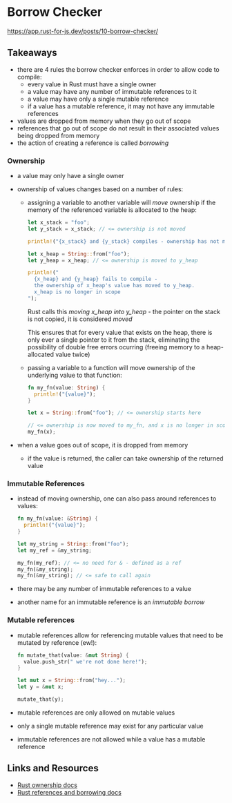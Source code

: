 # Borrow Checker

https://app.rust-for-js.dev/posts/10-borrow-checker/

## Takeaways

- there are 4 rules the borrow checker enforces in order to allow code to
  compile:
  - every value in Rust must have a single owner
  - a value may have any number of immutable references to it
  - a value may have only a single mutable reference
  - if a value has a mutable reference, it may not have any immutable references
- values are dropped from memory when they go out of scope
- references that go out of scope do not result in their associated values being
  dropped from memory
- the action of creating a reference is called _borrowing_

### Ownership

- a value may only have a single owner
- ownership of values changes based on a number of rules:

  - assigning a variable to another variable will _move_ ownership if the
    memory of the referenced variable is allocated to the heap:

    ```rust
    let x_stack = "foo";
    let y_stack = x_stack; // <= ownership is not moved

    println!("{x_stack} and {y_stack} compiles - ownership has not moved");

    let x_heap = String::from("foo");
    let y_heap = x_heap; // <= ownership is moved to y_heap

    println!("
      {x_heap} and {y_heap} fails to compile -
      the ownership of x_heap's value has moved to y_heap.
      x_heap is no longer in scope
    ");
    ```

    Rust calls this _moving x_heap into y_heap_ - the pointer on the stack is not
    copied, it is considered _moved_

    This ensures that for every value that exists on the heap, there is only
    ever a single pointer to it from the stack, eliminating the possibility of
    double free errors ocurring (freeing memory to a heap-allocated value
    twice)

  - passing a variable to a function will move ownership of the underlying value
    to that function:

    ```rust
    fn my_fn(value: String) {
      println!("{value}");
    }

    let x = String::from("foo"); // <= ownership starts here

    // <= ownership is now moved to my_fn, and x is no longer in scope
    my_fn(x);
    ```

- when a value goes out of scope, it is dropped from memory
  - if the value is returned, the caller can take ownership of the returned
    value

### Immutable References

- instead of moving ownership, one can also pass around references to values:

  ```rust
  fn my_fn(value: &String) {
    println!("{value}");
  }

  let my_string = String::from("foo");
  let my_ref = &my_string;

  my_fn(my_ref); // <= no need for & - defined as a ref
  my_fn(&my_string);
  my_fn(&my_string); // <= safe to call again
  ```

- there may be any number of immutable references to a value
- another name for an immutable reference is an _immutable borrow_

### Mutable references

- mutable references allow for referencing mutable values that need to be
  mutated by reference (ew!):

  ```rust
  fn mutate_that(value: &mut String) {
    value.push_str(" we're not done here!");
  }

  let mut x = String::from("hey...");
  let y = &mut x;

  mutate_that(y);
  ```

- mutable references are only allowed on mutable values
- only a single mutable reference may exist for any particular value
- immutable references are not allowed while a value has a mutable reference

## Links and Resources

- [Rust ownership docs](http://doc.rust-lang.org/1.64.0/book/ch04-01-what-is-ownership.html#ownership-rules)
- [Rust references and borrowing docs](http://doc.rust-lang.org/1.64.0/book/ch04-02-references-and-borrowing.html)
